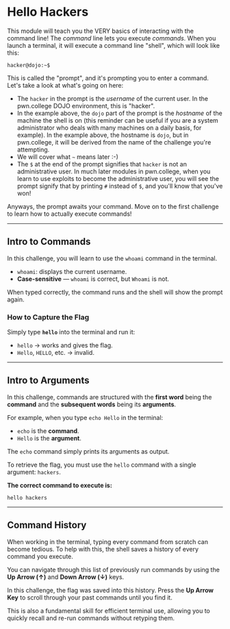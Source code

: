 # Hello Hackers
<div>

<p>This module will teach you the VERY basics of interacting with the command line!
The <em>command</em> line lets you execute <em>commands</em>.
When you launch a terminal, it will execute a command line "shell", which will look like this:</p>
<pre><code class="language-console hljs shell">hacker@dojo:~$
</code></pre>
<p>This is called the "prompt", and it's prompting you to enter a command.
Let's take a look at what's going on here:</p>
<ul>
<li>The <code>hacker</code> in the prompt is the <em>username</em> of the current user.
In the pwn.college DOJO environment, this is "hacker".</li>
<li>In the example above, the <code>dojo</code> part of the prompt is the <em>hostname</em> of the machine the shell is on (this reminder can be useful if you are a system administrator who deals with many machines on a daily basis, for example).
In the example above, the hostname is <code>dojo</code>, but in pwn.college, it will be derived from the name of the challenge you're attempting.</li>
<li>We will cover what <code>~</code> means later :-)</li>
<li>The <code>$</code> at the end of the prompt signifies that <code>hacker</code> is not an administrative user.
In much later modules in pwn.college, when you learn to use exploits to become the administrative user, you will see the prompt signify that by printing <code>#</code> instead of <code>$</code>, and you'll know that you've won!</li>
</ul>
<p>Anyways, the prompt awaits your command.
Move on to the first challenge to learn how to actually execute commands!</p>

</div>

---

## Intro to Commands

In this challenge, you will learn to use the `whoami` command in the terminal.  

- `whoami`: displays the current username.  
- **Case-sensitive** — `whoami` is correct, but `Whoami` is not.  

When typed correctly, the command runs and the shell will show the prompt again.


### How to Capture the Flag

Simply type **`hello`** into the terminal and run it:

- `hello` → works and gives the flag.  
- `Hello`, `HELLO`, etc. → invalid.

---

## Intro to Arguments

In this challenge, commands are structured with the **first word** being the **command** and the **subsequent words** being its **arguments**.

For example, when you type `echo Hello` in the terminal:
*   `echo` is the **command**.
*   `Hello` is the **argument**.

The `echo` command simply prints its arguments as output.

To retrieve the flag, you must use the `hello` command with a single argument: `hackers`.

**The correct command to execute is:**
```
hello hackers
```

---

## Command History

When working in the terminal, typing every command from scratch can become tedious. To help with this, the shell saves a history of every command you execute.

You can navigate through this list of previously run commands by using the **Up Arrow (↑)** and **Down Arrow (↓)** keys.

In this challenge, the flag was saved into this history. Press the **Up Arrow Key** to scroll through your past commands until you find it.

This is also a fundamental skill for efficient terminal use, allowing you to quickly recall and re-run commands without retyping them.


